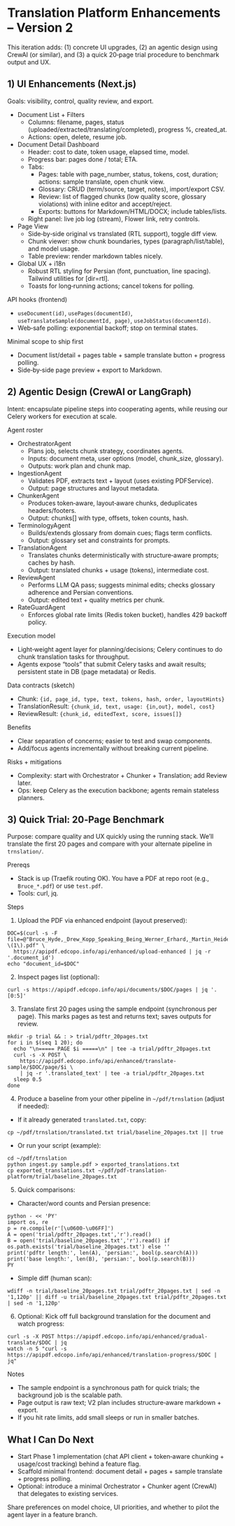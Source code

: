 # Translation Platform Enhancements – Version 2

This iteration adds: (1) concrete UI upgrades, (2) an agentic design using CrewAI (or similar), and (3) a quick 20‑page trial procedure to benchmark output and UX.

## 1) UI Enhancements (Next.js)

Goals: visibility, control, quality review, and export.

- Document List + Filters
  - Columns: filename, pages, status (uploaded/extracted/translating/completed), progress %, created_at.
  - Actions: open, delete, resume job.
- Document Detail Dashboard
  - Header: cost to date, token usage, elapsed time, model.
  - Progress bar: pages done / total; ETA.
  - Tabs:
    - Pages: table with page_number, status, tokens, cost, duration; actions: sample translate, open chunk view.
    - Glossary: CRUD (term/source, target, notes), import/export CSV.
    - Review: list of flagged chunks (low quality score, glossary violations) with inline editor and accept/reject.
    - Exports: buttons for Markdown/HTML/DOCX; include tables/lists.
  - Right panel: live job log (stream), Flower link, retry controls.
- Page View
  - Side‑by‑side original vs translated (RTL support), toggle diff view.
  - Chunk viewer: show chunk boundaries, types (paragraph/list/table), and model usage.
  - Table preview: render markdown tables nicely.
- Global UX + i18n
  - Robust RTL styling for Persian (font, punctuation, line spacing). Tailwind utilities for [dir=rtl].
  - Toasts for long‑running actions; cancel tokens for polling.

API hooks (frontend)
- `useDocument(id)`, `usePages(documentId)`, `useTranslateSample(documentId, page)`, `useJobStatus(documentId)`.
- Web‑safe polling: exponential backoff; stop on terminal states.

Minimal scope to ship first
- Document list/detail + pages table + sample translate button + progress polling.
- Side‑by‑side page preview + export to Markdown.

## 2) Agentic Design (CrewAI or LangGraph)

Intent: encapsulate pipeline steps into cooperating agents, while reusing our Celery workers for execution at scale.

Agent roster
- OrchestratorAgent
  - Plans job, selects chunk strategy, coordinates agents.
  - Inputs: document meta, user options (model, chunk_size, glossary).
  - Outputs: work plan and chunk map.
- IngestionAgent
  - Validates PDF, extracts text + layout (uses existing PDFService).
  - Output: page structures and layout metadata.
- ChunkerAgent
  - Produces token‑aware, layout‑aware chunks, deduplicates headers/footers.
  - Output: chunks[] with type, offsets, token counts, hash.
- TerminologyAgent
  - Builds/extends glossary from domain cues; flags term conflicts.
  - Output: glossary set and constraints for prompts.
- TranslationAgent
  - Translates chunks deterministically with structure‑aware prompts; caches by hash.
  - Output: translated chunks + usage (tokens), intermediate cost.
- ReviewAgent
  - Performs LLM QA pass; suggests minimal edits; checks glossary adherence and Persian conventions.
  - Output: edited text + quality metrics per chunk.
- RateGuardAgent
  - Enforces global rate limits (Redis token bucket), handles 429 backoff policy.

Execution model
- Light‑weight agent layer for planning/decisions; Celery continues to do chunk translation tasks for throughput.
- Agents expose “tools” that submit Celery tasks and await results; persistent state in DB (page metadata) or Redis.

Data contracts (sketch)
- Chunk: `{id, page_id, type, text, tokens, hash, order, layoutHints}`
- TranslationResult: `{chunk_id, text, usage: {in,out}, model, cost}`
- ReviewResult: `{chunk_id, editedText, score, issues[]}`

Benefits
- Clear separation of concerns; easier to test and swap components.
- Add/focus agents incrementally without breaking current pipeline.

Risks + mitigations
- Complexity: start with Orchestrator + Chunker + Translation; add Review later.
- Ops: keep Celery as the execution backbone; agents remain stateless planners.

## 3) Quick Trial: 20‑Page Benchmark

Purpose: compare quality and UX quickly using the running stack. We’ll translate the first 20 pages and compare with your alternate pipeline in `trnslation/`.

Prereqs
- Stack is up (Traefik routing OK). You have a PDF at repo root (e.g., `Bruce_*.pdf`) or use `test.pdf`.
- Tools: curl, jq.

Steps
1) Upload the PDF via enhanced endpoint (layout preserved):

```
DOC=$(curl -s -F file=@"Bruce_Hyde,_Drew_Kopp_Speaking_Being_Werner_Erhard,_Martin_Heidegger\ \(1\).pdf" \
  https://apipdf.edcopo.info/api/enhanced/upload-enhanced | jq -r '.document_id')
echo "document_id=$DOC"
```

2) Inspect pages list (optional):
```
curl -s https://apipdf.edcopo.info/api/documents/$DOC/pages | jq '.[0:5]'
```

3) Translate first 20 pages using the sample endpoint (synchronous per page). This marks pages as test and returns text; saves outputs for review.

```
mkdir -p trial && : > trial/pdftr_20pages.txt
for i in $(seq 1 20); do
  echo "\n===== PAGE $i =====\n" | tee -a trial/pdftr_20pages.txt
  curl -s -X POST \
    https://apipdf.edcopo.info/api/enhanced/translate-sample/$DOC/page/$i \
    | jq -r '.translated_text' | tee -a trial/pdftr_20pages.txt
  sleep 0.5
done
```

4) Produce a baseline from your other pipeline in `~/pdf/trnslation` (adjust if needed):

- If it already generated `translated.txt`, copy:
```
cp ~/pdf/trnslation/translated.txt trial/baseline_20pages.txt || true
```
- Or run your script (example):
```
cd ~/pdf/trnslation
python ingest.py sample.pdf > exported_translations.txt
cp exported_translations.txt ~/pdf/pdf-translation-platform/trial/baseline_20pages.txt
```

5) Quick comparisons:

- Character/word counts and Persian presence:
```
python - << 'PY'
import os, re
p = re.compile(r'[\u0600-\u06FF]')
A = open('trial/pdftr_20pages.txt','r').read()
B = open('trial/baseline_20pages.txt','r').read() if os.path.exists('trial/baseline_20pages.txt') else ''
print('pdftr length:', len(A), 'persian:', bool(p.search(A)))
print('base length:', len(B), 'persian:', bool(p.search(B)))
PY
```

- Simple diff (human scan):
```
wdiff -n trial/baseline_20pages.txt trial/pdftr_20pages.txt | sed -n '1,120p' || diff -u trial/baseline_20pages.txt trial/pdftr_20pages.txt | sed -n '1,120p'
```

6) Optional: Kick off full background translation for the document and watch progress:
```
curl -s -X POST https://apipdf.edcopo.info/api/enhanced/gradual-translate/$DOC | jq
watch -n 5 "curl -s https://apipdf.edcopo.info/api/enhanced/translation-progress/$DOC | jq"
```

Notes
- The sample endpoint is a synchronous path for quick trials; the background job is the scalable path.
- Page output is raw text; V2 plan includes structure‑aware markdown + export.
- If you hit rate limits, add small sleeps or run in smaller batches.

## What I Can Do Next

- Start Phase 1 implementation (chat API client + token‑aware chunking + usage/cost tracking) behind a feature flag.
- Scaffold minimal frontend: document detail + pages + sample translate + progress polling.
- Optional: introduce a minimal Orchestrator + Chunker agent (CrewAI) that delegates to existing services.

Share preferences on model choice, UI priorities, and whether to pilot the agent layer in a feature branch.
